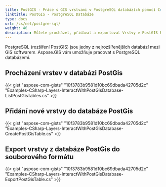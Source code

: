 ```yaml
---
title: PostGIS - Práce s GIS vrstvami v PostgreSQL databázích pomocí C#
linktitle: PostGIS - PostgreSQL Databáze
type: docs
url: /cs/net/postgre-sql/
weight: 40
description: Můžete procházet, přidávat a exportovat Vrstvy v PostGIS PostgreSQL databázích pomocí GIS C# knihovny.
---
```


PostgreSQL (rozšíření PostGIS) jsou jedny z nejrozšířenějších databází mezi GIS softwarem. Aspose.GIS vám umožňuje pracovat s PostgreSQL databázemi.

## **Procházení vrstev v databázi PostGis**
{{< gist "aspose-com-gists" "10f3783b9581d10bc69dbada42705d2c" "Examples-CSharp-Layers-InteractWithPostGisDatabase-ListPostGisTables.cs" >}}
## **Přidání nové vrstvy do databáze PostGis**
{{< gist "aspose-com-gists" "10f3783b9581d10bc69dbada42705d2c" "Examples-CSharp-Layers-InteractWithPostGisDatabase-CreatePostGisTable.cs" >}}
## **Export vrstvy z databáze PostGis do souborového formátu**
{{< gist "aspose-com-gists" "10f3783b9581d10bc69dbada42705d2c" "Examples-CSharp-Layers-InteractWithPostGisDatabase-ExportPostGisTable.cs" >}}
